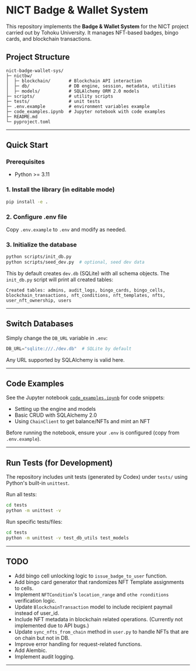 # NICT Badge & Wallet System

This repository implements the **Badge & Wallet System** for the NICT project carried out by Tohoku University. It manages NFT-based badges, bingo cards, and blockchain transactions.

## Project Structure

```
nict-badge-wallet-sys/
├─ nictbw/
│  ├─ blockchain/       # Blockchain API interaction
│  ├─ db/               # DB engine, session, metadata, utilities
│  ├─ models/           # SQLAlchemy ORM 2.0 models
├─ scripts/             # utility scripts
├─ tests/               # unit tests
├─ .env.example         # environment variables example
├─ code_examples.ipynb  # Jupyter notebook with code examples
├─ README.md
└─ pyproject.toml
```

---

## Quick Start

### Prerequisites
- Python >= 3.11

### 1. Install the library (in editable mode)
```bash
pip install -e .
```

### 2. Configure .env file
Copy `.env.example` to `.env` and modify as needed.

### 3. Initialize the database
```bash
python scripts/init_db.py
python scripts/seed_dev.py  # optional, seed dev data
```

This by default creates `dev.db` (SQLite) with all schema objects. The `init_db.py` script will print all created tables:

```
Created tables: admins, audit_logs, bingo_cards, bingo_cells, blockchain_transactions, nft_conditions, nft_templates, nfts, user_nft_ownership, users
```
---

## Switch Databases
Simply change the `DB_URL` variable in `.env`:

```python
DB_URL="sqlite:///./dev.db"  # SQLite by default
```

Any URL supported by SQLAlchemy is valid here.

---

## Code Examples

See the Jupyter notebook [`code_examples.ipynb`](code_examples.ipynb) for code snippets:

- Setting up the engine and models
- Basic CRUD with SQLAlchemy 2.0
- Using `ChainClient` to get balance/NFTs and mint an NFT

Before running the notebook, ensure your `.env` is configured (copy from `.env.example`).

---

## Run Tests (for Development)
The repository includes unit tests (generated by Codex) under `tests/` using Python's built-in `unittest`.

Run all tests:
```bash
cd tests
python -m unittest -v
```

Run specific tests/files:
```bash
cd tests
python -m unittest -v test_db_utils test_models
```

---

## TODO
* Add bingo cell unlocking logic to `issue_badge_to_user` function.
* Add bingo card generator that randomizes NFT Template assignments to cells.
* Implement `NFTCondition`'s `location_range` and `othe rconditions` verification logic.
* Update `BlockchainTransaction` model to include recipient paymail instead of user_id.
* Include NFT metadata in blockchain related operations. (Currently not implemented due to API bugs.)
* Update `sync_nfts_from_chain` method in `user.py` to handle NFTs that are on chain but not in DB.
* Improve error handling for request-related functions.
* Add Alembic.
* Implement audit logging.
---
